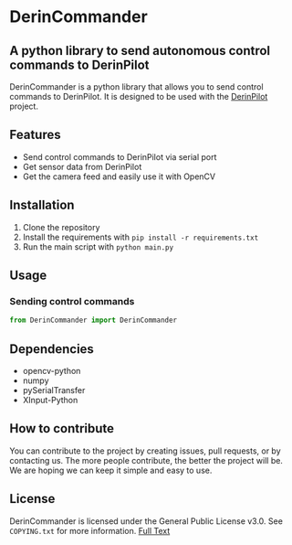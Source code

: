 # DerinCommander

## A python library to send autonomous control commands to DerinPilot

DerinCommander is a python library that allows you to send control commands to DerinPilot. It is designed to be used with the [DerinPilot](https://github.com/degzrobotics/DerinPilot) project.

## Features

* Send control commands to DerinPilot via serial port
* Get sensor data from DerinPilot
* Get the camera feed and easily use it with OpenCV

## Installation

1. Clone the repository
2. Install the requirements with `pip install -r requirements.txt`
3. Run the main script with `python main.py`

## Usage

### Sending control commands

```python
from DerinCommander import DerinCommander
```

## Dependencies

* opencv-python
* numpy
* pySerialTransfer
* XInput-Python

## How to contribute

You can contribute to the project by creating issues, pull requests, or by contacting us.
The more people contribute, the better the project will be. We are hoping we can keep it simple and easy to use.

## License

DerinCommander is licensed under the General Public License v3.0. See `COPYING.txt` for more information.
[Full Text](https://github.com/degzrobotics/DerinCommander/blob/main/COPYING.txt)
